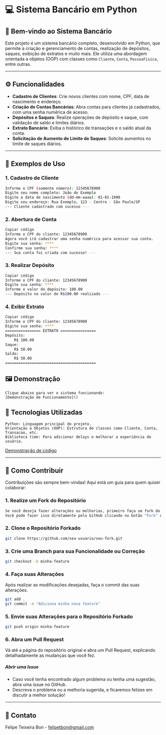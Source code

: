 # 💻 Sistema Bancário em Python

## 🚀 Bem-vindo ao Sistema Bancário
Este projeto é um sistema bancário completo, desenvolvido em Python, que permite a criação e gerenciamento de contas, realização de depósitos, saques, exibição de extratos e muito mais. Ele utiliza uma abordagem orientada a objetos (OOP) com classes como `Cliente`, `Conta`, `PessoaFisica`, entre outras.

---

## ⚙️ Funcionalidades

- **Cadastro de Clientes**: Crie novos clientes com nome, CPF, data de nascimento e endereço.
- **Criação de Contas Bancárias**: Abra contas para clientes já cadastrados, com uma senha numérica de acesso.
- **Depósitos e Saques**: Realize operações de depósito e saque, com validação de saldo e limites diários.
- **Extrato Bancário**: Exiba o histórico de transações e o saldo atual da conta.
- **Solicitação de Aumento de Limite de Saques**: Solicite aumentos no limite de saques diários.



---

## 📖 Exemplos de Uso

### 1. Cadastro de Cliente

```bash
Informe o CPF (somente número): 12345678900
Digite seu nome completo: João do Exemplo
Digite a data de nascimento (dd-mm-aaaa): 01-01-1990
Digite seu endereço: Rua Exemplo, 123 - Centro - São Paulo/SP
--- Cliente cadastrado com sucesso ---
```

### 2. Abertura de Conta
```bash
Copiar código
Informe o CPF do cliente: 12345678900
Agora você irá cadastrar uma senha numérica para acessar sua conta.
Digite sua senha: ****
Confirme sua senha: ****
--- Sua conta foi criada com sucesso! ---
```

### 3. Realizar Depósito
```bash
Copiar código
Informe o CPF do cliente: 12345678900
Digite sua senha: ****
Informe o valor do depósito: 100.00
--- Depósito no valor de R$100.00 realizado ---
```


### 4. Exibir Extrato
```bash
Copiar código
Informe o CPF do cliente: 12345678900
Digite sua senha: ****
================ EXTRATO ================
Depósito:
    R$ 100.00
Saque:
    R$ 50.00
Saldo:
    R$ 50.00
=========================================
```

## 🖼️ Demonstração

````
Clique abaixo para ver o sistema funcionando:
[Demonstração de Funcionamento]()
````


## 🧠 Tecnologias Utilizadas

```
Python: Linguagem principal do projeto.
Orientação a Objetos (OOP): Estrutura de classes como Cliente, Conta, Transacao, etc.
Biblioteca time: Para adicionar delays e melhorar a experiência do usuário.
```
[Demonstração de código]()


---

## 🤝 Como Contribuir
Contribuições são sempre bem-vindas! Aqui está um guia para quem quiser colaborar:

### 1. Realize um Fork do Repositório
```bash
Se você deseja fazer alterações ou melhorias, primeiro faça um fork do repositório.
Você pode fazer isso diretamente pelo GitHub clicando no botão "Fork" no canto superior direito da página do repositório.
```
### 2. Clone o Repositório Forkado

```bash
git clone https://github.com/seu-usuario/seu-fork.git
```

### 3. Crie uma Branch para sua Funcionalidade ou Correção

```bash
git checkout -b minha-feature
```

### 4. Faça suas Alterações

Após realizar as modificações desejadas, faça o commit das suas alterações.

```bash
git add .
git commit -m "Adiciona minha nova feature"
```

### 5. Envie suas Alterações para o Repositório Forkado
```bash
git push origin minha-feature
```

### 6. Abra um Pull Request


Vá até a página do repositório original e abra um Pull Request, explicando detalhadamente as mudanças que você fez.

##### Abrir uma Issue

 - Caso você tenha encontrado algum problema ou tenha uma sugestão, abra uma issue no GitHub.
 - Descreva o problema ou a melhoria sugerida, e ficaremos felizes em discutir a melhor solução!

-----------

## 📧 Contato
Felipe Teixeira Bon - felipetbon@gmail.com